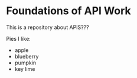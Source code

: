 # Foundations of API Work
This is a repository about APIS???

Pies I like:

* apple
* blueberry
* pumpkin
* key lime
